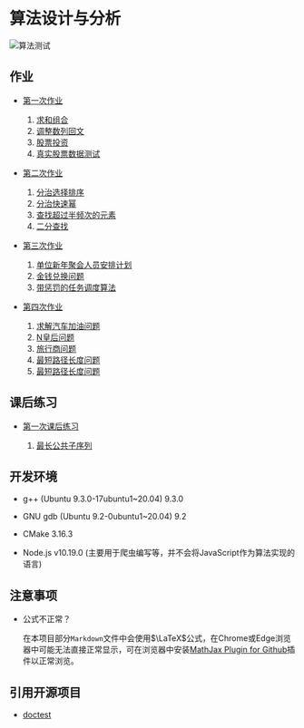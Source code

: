 # 算法设计与分析

![算法测试](https://github.com/SalHe/algorithm-analyse/actions/workflows/cmake_test.yml/badge.svg)

## 作业

- [第一次作业](./src/hw01#题目)
  
  1. [求和组合](./src/hw01#1-求和组合)
  2. [调整数列回文](./src/hw01#2-调整数列回文)
  3. [股票投资](./src/hw01#3-股票投资)
  4. [真实股票数据测试](./src/hw01#4-真实股票数据测试)

- [第二次作业](./src/hw02#题目)
  
  1. [分治选择排序](./src/hw02#1-分治选择排序)
  2. [分治快速幂](./src/hw02#2-分治快速幂)
  3. [查找超过半频次的元素](./src/hw02#3-查找超过半频次的元素)
  4. [二分查找](./src/hw02#4-二分查找)

- [第三次作业](./src/hw03#题目)
  
  1. [单位新年聚会人员安排计划](./src/hw03#1-单位新年聚会人员安排计划)
  2. [金钱兑换问题](./src/hw03#2-金钱兑换问题)
  3. [带惩罚的任务调度算法](./src/hw03#3-带惩罚的任务调度算法)

- [第四次作业](./src/hw04#题目)
  
  1. [求解汽车加油问题](./src/hw04#1-求解汽车加油问题)
  2. [N皇后问题](./src/hw04#2-N皇后问题)
  3. [旅行商问题](./src/hw04#3-旅行商问题)
  4. [最短路径长度问题](./src/hw04#3-最短路径长度问题)
  5. [最短路径长度问题](./src/hw04#3-最短路径长度问题)


## 课后练习

- [第一次课后练习](./src/hwex01#题目)
  
  1. [最长公共子序列](./src/hwex01#1-最长公共子序列)


## 开发环境

- g++ (Ubuntu 9.3.0-17ubuntu1~20.04) 9.3.0
- GNU gdb (Ubuntu 9.2-0ubuntu1~20.04) 9.2
- CMake 3.16.3

- Node.js v10.19.0 (主要用于爬虫编写等，并不会将JavaScript作为算法实现的语言)

## 注意事项

- 公式不正常？
  
  在本项目部分`Markdown`文件中会使用$\LaTeX$公式，在Chrome或Edge浏览器中可能无法直接正常显示，可在浏览器中安装[MathJax Plugin for Github](https://chrome.google.com/webstore/detail/mathjax-plugin-for-github/ioemnmodlmafdkllaclgeombjnmnbima)插件以正常浏览。

## 引用开源项目

- [doctest](https://github.com/onqtam/doctest)
